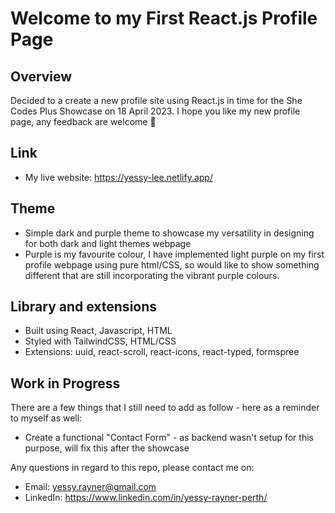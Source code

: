 # Welcome to my First React.js Profile Page

## Overview
Decided to a create a new profile site using React.js in time for the She Codes Plus Showcase on 18 April 2023. I hope you like my new profile page, any feedback are welcome 💜

## Link
- My live website: https://yessy-lee.netlify.app/

## Theme
- Simple dark and purple theme to showcase my versatility in designing for both dark and light themes webpage
- Purple is my favourite colour, I have implemented light purple on my first profile webpage using pure html/CSS, so would like to show something different that are still incorporating the vibrant purple colours.

## Library and extensions

- Built using React, Javascript, HTML
- Styled with TailwindCSS, HTML/CSS
- Extensions: uuid, react-scroll, react-icons, react-typed, formspree

## Work in Progress

There are a few things that I still need to add as follow - here as a reminder to myself as well:
- Create a functional "Contact Form" - as backend wasn't setup for this purpose, will fix this after the showcase


Any questions in regard to this repo, please contact me on:
- Email: yessy.rayner@gmail.com
- LinkedIn: https://www.linkedin.com/in/yessy-rayner-perth/

